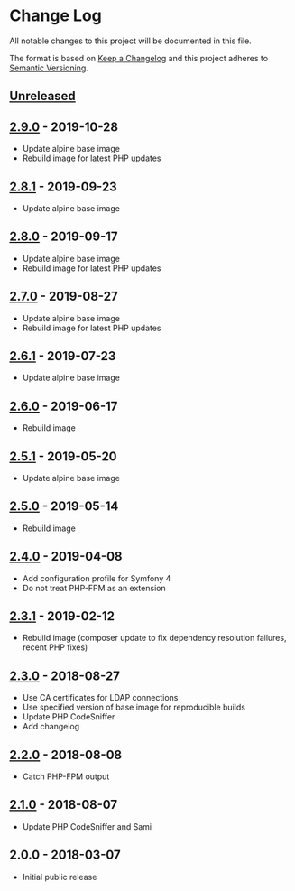 # Change Log
All notable changes to this project will be documented in this file.

The format is based on [Keep a Changelog](http://keepachangelog.com/)
and this project adheres to [Semantic Versioning](http://semver.org/).

## [Unreleased]

## [2.9.0] - 2019-10-28
- Update alpine base image
- Rebuild image for latest PHP updates

## [2.8.1] - 2019-09-23
- Update alpine base image

## [2.8.0] - 2019-09-17
- Update alpine base image
- Rebuild image for latest PHP updates

## [2.7.0] - 2019-08-27
- Update alpine base image
- Rebuild image for latest PHP updates

## [2.6.1] - 2019-07-23
- Update alpine base image

## [2.6.0] - 2019-06-17
- Rebuild image

## [2.5.1] - 2019-05-20
- Update alpine base image

## [2.5.0] - 2019-05-14
- Rebuild image

## [2.4.0] - 2019-04-08
- Add configuration profile for Symfony 4
- Do not treat PHP-FPM as an extension

## [2.3.1] - 2019-02-12
- Rebuild image (composer update to fix dependency resolution failures, recent PHP fixes)

## [2.3.0] - 2018-08-27
- Use CA certificates for LDAP connections
- Use specified version of base image for reproducible builds
- Update PHP CodeSniffer
- Add changelog

## [2.2.0] - 2018-08-08
- Catch PHP-FPM output

## [2.1.0] - 2018-08-07
- Update PHP CodeSniffer and Sami

## 2.0.0 - 2018-03-07
- Initial public release

[Unreleased]: https://github.com/gmitirol/alpine37-php71/compare/2.9.0...HEAD
[2.9.0]: https://github.com/gmitirol/alpine37-php71/compare/2.8.1...2.9.0
[2.8.1]: https://github.com/gmitirol/alpine37-php71/compare/2.8.0...2.8.1
[2.8.0]: https://github.com/gmitirol/alpine37-php71/compare/2.7.1...2.8.0
[2.7.0]: https://github.com/gmitirol/alpine37-php71/compare/2.6.1...2.7.0
[2.6.1]: https://github.com/gmitirol/alpine37-php71/compare/2.6.0...2.6.1
[2.6.0]: https://github.com/gmitirol/alpine37-php71/compare/2.5.1...2.6.0
[2.5.1]: https://github.com/gmitirol/alpine37-php71/compare/2.5.0...2.5.1
[2.5.0]: https://github.com/gmitirol/alpine37-php71/compare/2.4.0...2.5.0
[2.4.0]: https://github.com/gmitirol/alpine37-php71/compare/2.3.1...2.4.0
[2.3.1]: https://github.com/gmitirol/alpine37-php71/compare/2.3.0...2.3.1
[2.3.0]: https://github.com/gmitirol/alpine37-php71/compare/2.2.0...2.3.0
[2.2.0]: https://github.com/gmitirol/alpine37-php71/compare/2.1.0...2.2.0
[2.1.0]: https://github.com/gmitirol/alpine37-php71/compare/2.0.0...2.1.0
